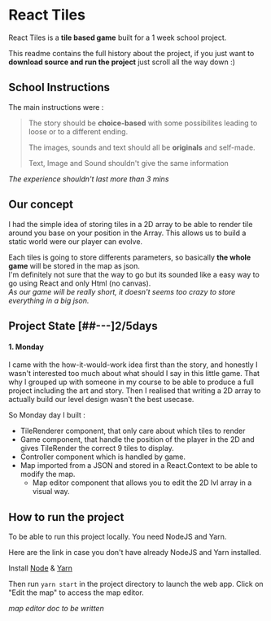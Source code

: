 # React Tiles

React Tiles is a **tile based game** built for a 1 week school project.

This readme contains the full history about the project, if you just want to **download source and run the project** just scroll all the way down :)

## School Instructions

The main instructions were :

> The story should be **choice-based** with some possibilites leading to loose or to a different ending.
>
> The images, sounds and text should all be **originals** and self-made.
>
> Text, Image and Sound shouldn't give the same information

*The experience shouldn't last more than 3 mins*

## Our concept

I had the simple idea of storing tiles in a 2D array to be able to render tile around you base on your position in the Array.
This allows us to build a static world were our player can evolve.

Each tiles is going to store differents parameters, so basically **the whole game** will be stored in the map as json.  
I'm definitely not sure that the way to go but its sounded like a easy way to go using React and only Html (no canvas).  
*As our game will be really short, it doesn't seems too crazy to store everything in a big json.*

## Project State [##---]2/5days

#### 1. Monday
I came with the how-it-would-work idea first than the story, and honestly I wasn't interested too much about what should I say in this little game.
That why I grouped up with someone in my course to be able to produce a full project including the art and story.
Then I realised that writing a 2D array to actually build our level design wasn't the best usecase. 

So Monday day I built :
+ TileRenderer component, that only care about which tiles to render
+ Game component, that handle the position of the player in the 2D and gives TileRender the correct 9 tiles to display.
+ Controller component which is handled by game. 
+ Map imported from a JSON and stored in a React.Context to be able to modify the map.
  + Map editor component that allows you to edit the 2D lvl array in a visual way.


## How to run the project

To be able to run this project locally. You need NodeJS and Yarn.

Here are the link in case you don't have already NodeJS and Yarn installed.

Install [Node](https://nodejs.org/en/) & [Yarn](https://classic.yarnpkg.com/latest.msi)   

Then run `yarn start` in the project directory to launch the web app. 
Click on "Edit the map" to access the map editor. 

*map editor doc to be written*




